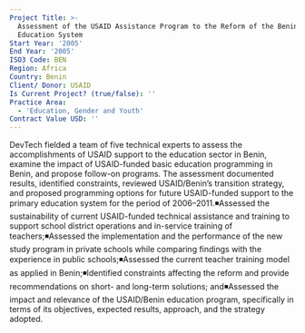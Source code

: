 ```yaml
---
Project Title: >-
  Assessment of the USAID Assistance Program to the Reform of the Benin Primary
  Education System
Start Year: '2005'
End Year: '2005'
ISO3 Code: BEN
Region: Africa
Country: Benin
Client/ Donor: USAID
Is Current Project? (true/false): ''
Practice Area:
  - 'Education, Gender and Youth'
Contract Value USD: ''
---
```

DevTech fielded a team of five technical experts to assess the accomplishments of USAID support to the education sector in Benin, examine the impact of USAID-funded basic education programming in Benin, and propose follow-on programs. The assessment documented results, identified constraints, reviewed USAID/Benin’s transition strategy, and proposed programming options for future USAID-funded support to the primary education system for the period of 2006–2011.◾Assessed the sustainability of current USAID-funded technical assistance and training to support school district operations and in-service training of teachers;◾Assessed the implementation and the performance of the new study program in private schools while comparing findings with the experience in public schools;◾Assessed the current teacher training model as applied in Benin;◾Identified constraints affecting the reform and provide recommendations on short- and long-term solutions; and◾Assessed the impact and relevance of the USAID/Benin education program, specifically in terms of its objectives, expected results, approach, and the strategy adopted.